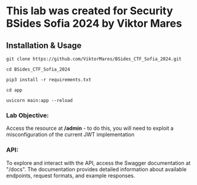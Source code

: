 # This lab was created for Security BSides Sofia 2024 by Viktor Mares   

   
## Installation & Usage
```
git clone https://github.com/ViktorMares/BSides_CTF_Sofia_2024.git
```
```
cd BSides_CTF_Sofia_2024
```
```
pip3 install -r requirements.txt
```
```
cd app
```
```
uvicorn main:app --reload
```

   
   
### Lab Objective:
Access the resource at <b>/admin</b> - to do this, you will need to exploit a misconfiguration of the current JWT implementation  

   
### API:
To explore and interact with the API, access the Swagger documentation at "/docs".
The documentation provides detailed information about available endpoints, request formats, and example responses.

